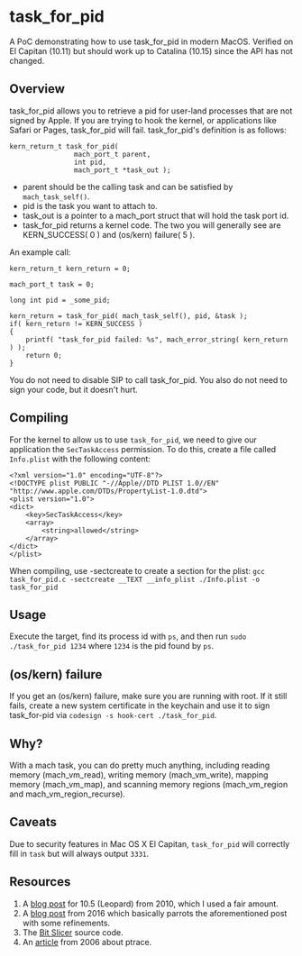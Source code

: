 # task_for_pid
A PoC demonstrating how to use task_for_pid in modern MacOS. Verified on El Capitan (10.11) but should work up to Catalina (10.15) since the API has not changed.

## Overview
task_for_pid allows you to retrieve a pid for user-land processes that are not signed by Apple. If you are trying to hook the kernel, or applications like Safari or Pages, task_for_pid will fail. task_for_pid's definition is as follows:
```
kern_return_t task_for_pid(  
                mach_port_t parent, 
                int pid,
                mach_port_t *task_out ); 
```

* parent should be the calling task and can be satisfied by `mach_task_self()`.
* pid is the task you want to attach to.
* task_out is a pointer to a mach_port struct that will hold the task port id.
* task_for_pid returns a kernel code. The two you will generally see are KERN_SUCCESS( 0 ) and (os/kern) failure( 5 ).

An example call:
```
kern_return_t kern_return = 0;

mach_port_t task = 0;

long int pid = _some_pid;

kern_return = task_for_pid( mach_task_self(), pid, &task );  
if( kern_return != KERN_SUCCESS )  
{
    printf( "task_for_pid failed: %s", mach_error_string( kern_return ) );
    return 0;
}
```

You do not need to disable SIP to call task_for_pid. You also do not need to sign your code, but it doesn't hurt.

## Compiling
For the kernel to allow us to use `task_for_pid`, we need to give our application the `SecTaskAccess` permission. To do this, create a file called `Info.plist` with the following content:

```
<?xml version="1.0" encoding="UTF-8"?>  
<!DOCTYPE plist PUBLIC "-//Apple//DTD PLIST 1.0//EN" "http://www.apple.com/DTDs/PropertyList-1.0.dtd">  
<plist version="1.0">  
<dict>  
    <key>SecTaskAccess</key>
    <array>
        <string>allowed</string>
    </array>
</dict>  
</plist>  
```

When compiling, use -sectcreate to create a section for the plist:
`gcc task_for_pid.c -sectcreate __TEXT __info_plist ./Info.plist -o task_for_pid`

## Usage
Execute the target, find its process id with `ps`, and then run `sudo ./task_for_pid 1234` where `1234` is the pid found by `ps`.

## (os/kern) failure
If you get an (os/kern) failure, make sure you are running with root. If it still fails, create a new system certificate in the keychain and use it to sign task_for-pid via `codesign -s hook-cert ./task_for_pid`.

## Why?
With a mach task, you can do pretty much anything, including reading memory (mach_vm_read), writing memory (mach_vm_write), mapping memory (mach_vm_map), and scanning memory regions (mach_vm_region and mach_vm_region_recurse). 

## Caveats
Due to security features in Mac OS X El Capitan, `task_for_pid` will correctly fill in `task` but will always output `3331`.

## Resources
1. A [blog post](http://os-tres.net/blog/2010/02/17/mac-os-x-and-task-for-pid-mach-call/) for 10.5 (Leopard) from 2010, which I used a fair amount.
2. A [blog post](https://www.spaceflint.com/?p=150) from 2016 which basically parrots the aforementioned post with some refinements.
3. The [Bit Slicer](https://github.com/zorgiepoo/Bit-Slicer) source code.
4. An [article](http://uninformed.org/index.cgi?v=4&a=3&p=14) from 2006 about ptrace.
